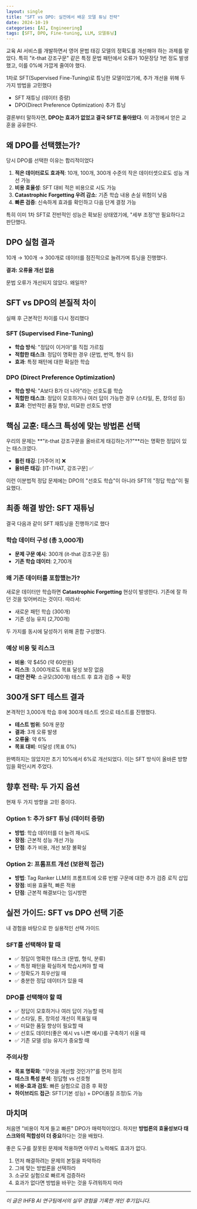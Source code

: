 ```yaml
---
layout: single
title: "SFT vs DPO: 실전에서 배운 모델 튜닝 전략"
date: 2024-10-19
categories: [AI, Engineering]
tags: [SFT, DPO, Fine-tuning, LLM, 모델튜닝]
---
```


교육 AI 서비스를 개발하면서 영어 문법 태깅 모델의 정확도를 개선해야 하는 과제를 맡았다.
특히 "it-that 강조구문" 같은 특정 문법 패턴에서 오류가 10문장당 1번 정도 발생했고,
이를 0%에 가깝게 줄여야 했다.

1차로 SFT(Supervised Fine-Tuning)로 튜닝한 모델이었기에, 추가 개선을 위해 두 가지 방법을 고민했다
- SFT 재튜닝 (데이터 증량)
- DPO(Direct Preference Optimization) 추가 튜닝

결론부터 말하자면, **DPO는 효과가 없었고 결국 SFT로 돌아왔다**.
이 과정에서 얻은 교훈을 공유한다.

## 왜 DPO를 선택했는가?

당시 DPO를 선택한 이유는 합리적이었다

1. **적은 데이터로도 효과적**: 10개, 100개, 300개 수준의 작은 데이터셋으로도 성능 개선 가능
2. **비용 효율성**: SFT 대비 적은 비용으로 시도 가능
3. **Catastrophic Forgetting 우려 감소**: 기존 학습 내용 손실 위험이 낮음
4. **빠른 검증**: 신속하게 효과를 확인하고 다음 단계 결정 가능

특히 이미 1차 SFT로 전반적인 성능은 확보된 상태였기에,
"세부 조정"만 필요하다고 판단했다.

## DPO 실험 결과

10개 → 100개 → 300개로 데이터를 점진적으로 늘려가며 튜닝을 진행했다.

**결과: 오류율 개선 없음**

문법 오류가 개선되지 않았다. 왜일까?

## SFT vs DPO의 본질적 차이

실패 후 근본적인 차이를 다시 정리했다

### SFT (Supervised Fine-Tuning)
- **학습 방식**: "정답이 이거야"를 직접 가르침
- **적합한 태스크**: 정답이 명확한 경우 (문법, 번역, 형식 등)
- **효과**: 특정 패턴에 대한 확실한 학습

### DPO (Direct Preference Optimization)
- **학습 방식**: "A보다 B가 더 나아"라는 선호도를 학습
- **적합한 태스크**: 정답이 모호하거나 여러 답이 가능한 경우 (스타일, 톤, 창의성 등)
- **효과**: 전반적인 품질 향상, 미묘한 선호도 반영

## 핵심 교훈: 태스크 특성에 맞는 방법론 선택

우리의 문제는 **"it-that 강조구문을 올바르게 태깅하는가?"**라는 명확한 정답이 있는 태스크였다.

- **틀린 태깅**: [가주어 It] ❌
- **올바른 태깅**: [IT-THAT, 강조구문] ✅

이런 이분법적 정답 문제에는 DPO의 "선호도 학습"이 아니라
SFT의 "정답 학습"이 필요했다.

## 최종 해결 방안: SFT 재튜닝

결국 다음과 같이 SFT 재튜닝을 진행하기로 했다

### 학습 데이터 구성 (총 3,000개)
- **문제 구문 예시**: 300개 (it-that 강조구문 등)
- **기존 학습 데이터**: 2,700개

### 왜 기존 데이터를 포함했는가?

새로운 데이터만 학습하면 **Catastrophic Forgetting** 현상이 발생한다.
기존에 잘 하던 것을 잊어버리는 것이다. 따라서:
- 새로운 패턴 학습 (300개)
- 기존 성능 유지 (2,700개)

두 가지를 동시에 달성하기 위해 혼합 구성했다.

### 예상 비용 및 리스크
- **비용**: 약 $450 (약 60만원)
- **리스크**: 3,000개로도 목표 달성 보장 없음
- **대안 전략**: 소규모(300개) 테스트 후 효과 검증 → 확장

## 300개 SFT 테스트 결과

본격적인 3,000개 학습 후에 300개 테스트 셋으로 테스트를 진행했다.

- **테스트 범위**: 50개 문장
- **결과**: 3개 오류 발생
- **오류율**: 약 6%
- **목표 대비**: 미달성 (목표 0%)

완벽하지는 않았지만 초기 10%에서 6%로 개선되었다.
이는 SFT 방식이 올바른 방향임을 확인시켜 주었다.

## 향후 전략: 두 가지 옵션

현재 두 가지 방향을 고민 중이다.

### Option 1: 추가 SFT 튜닝 (데이터 증량)
- **방법**: 학습 데이터를 더 늘려 재시도
- **장점**: 근본적 성능 개선 가능
- **단점**: 추가 비용, 개선 보장 불확실

### Option 2: 프롬프트 개선 (보완적 접근)
- **방법**: Tag Ranker LLM의 프롬프트에 오류 빈발 구문에 대한 추가 검증 로직 삽입
- **장점**: 비용 효율적, 빠른 적용
- **단점**: 근본적 해결보다는 임시방편

## 실전 가이드: SFT vs DPO 선택 기준

내 경험을 바탕으로 한 실용적인 선택 가이드

### SFT를 선택해야 할 때
- ✅ 정답이 명확한 태스크 (문법, 형식, 분류)
- ✅ 특정 패턴을 확실하게 학습시켜야 할 때
- ✅ 정확도가 최우선일 때
- ✅ 충분한 정답 데이터가 있을 때

### DPO를 선택해야 할 때
- ✅ 정답이 모호하거나 여러 답이 가능할 때
- ✅ 스타일, 톤, 창의성 개선이 목표일 때
- ✅ 미묘한 품질 향상이 필요할 때
- ✅ 선호도 데이터(좋은 예시 vs 나쁜 예시)를 구축하기 쉬울 때
- ✅ 기존 모델 성능 유지가 중요할 때

### 주의사항
- **목표 명확화**: "무엇을 개선할 것인가?"를 먼저 정의
- **태스크 특성 분석**: 정답형 vs 선호형
- **비용-효과 검토**: 빠른 실험으로 검증 후 확장
- **하이브리드 접근**: SFT(기본 성능) + DPO(품질 조정)도 가능

## 마치며

처음엔 "비용이 적게 들고 빠른" DPO가 매력적이었다.
하지만 **방법론의 효율성보다 태스크와의 적합성이 더 중요**하다는 것을 배웠다.

좋은 도구를 잘못된 문제에 적용하면 아무리 노력해도 효과가 없다.

1. 먼저 해결하려는 문제의 본질을 파악하라
2. 그에 맞는 방법론을 선택하라
3. 소규모 실험으로 빠르게 검증하라
4. 효과가 없다면 방법을 바꾸는 것을 두려워하지 마라

---

*이 글은 IHFB AI 연구팀에서의 실무 경험을 기록한 개인 후기입니다.*
